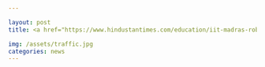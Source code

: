 ```yaml
---

layout: post
title: <a href="https://www.hindustantimes.com/education/iit-madras-robert-bosch-centre-invites-applications-for-post-baccalaureate-fellowship/story-JKWD6VH8XwhQ6ucQHQDtsO.html ">IIT Madras Robert Bosch Centre invites applications for Post Baccalaureate Fellowship </a> 	

img: /assets/traffic.jpg
categories: news
---
```


 


